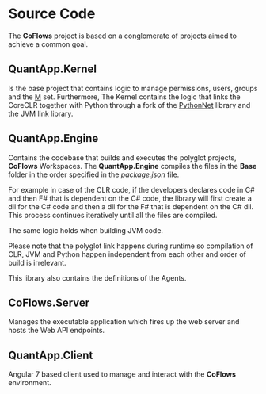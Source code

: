 Source Code
===

The **CoFlows** project is based on a conglomerate of projects aimed to achieve a common goal.

## QuantApp.Kernel
Is the base project that contains logic to manage permissions, users, groups and the [M](M.md "M") set. Furthermore, The Kernel contains the logic that links the CoreCLR together with Python through a fork of the [PythonNet](https://github.com/pythonnet/pythonnet "PythonNet") library and the JVM link library.

## QuantApp.Engine
Contains the codebase that builds and executes the polyglot projects, **CoFlows** Workspaces. The **QuantApp.Engine** compiles the files in the **Base** folder in the order specified in the _package.json_ file. 

For example in case of the CLR code, if the developers declares code in C# and then F# that is dependent on the C# code, the library will first create a dll for the C# code and then a dll for the F# that is dependent on the C# dll. This process continues iteratively until all the files are compiled.

The same logic holds when building JVM code. 

Please note that the polyglot link happens during runtime so compilation of CLR, JVM and Python happen independent from each other and order of build is irrelevant.

This library also contains the definitions of the Agents.

## CoFlows.Server
Manages the executable application which fires up the web server and hosts the Web API endpoints.

## QuantApp.Client
Angular 7 based client used to manage and interact with the **CoFlows** environment.